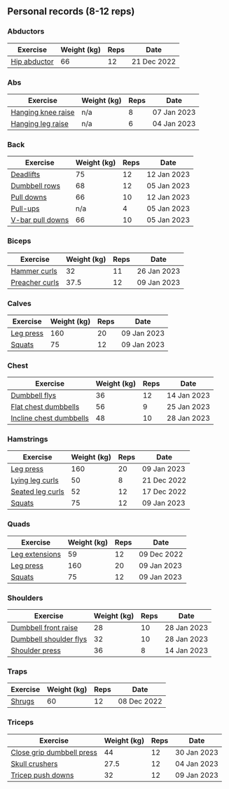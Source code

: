 ## Personal records (8-12 reps)

### Abductors

| Exercise | Weight (kg) | Reps | Date |
| -------- | ----------- | ---- | ---- |
| [Hip abductor](reports/exercises/hip-abductor.md) | 66 | 12 | 21 Dec 2022 |

### Abs

| Exercise | Weight (kg) | Reps | Date |
| -------- | ----------- | ---- | ---- |
| [Hanging knee raise](reports/exercises/hanging-knee-raise.md) | n/a | 8 | 07 Jan 2023 |
| [Hanging leg raise](reports/exercises/hanging-leg-raise.md) | n/a | 6 | 04 Jan 2023 |

### Back

| Exercise | Weight (kg) | Reps | Date |
| -------- | ----------- | ---- | ---- |
| [Deadlifts](reports/exercises/deadlifts.md) | 75 | 12 | 12 Jan 2023 |
| [Dumbbell rows](reports/exercises/dumbbell-rows.md) | 68 | 12 | 05 Jan 2023 |
| [Pull downs](reports/exercises/pull-downs.md) | 66 | 10 | 12 Jan 2023 |
| [Pull-ups](reports/exercises/pull-ups.md) | n/a | 4 | 05 Jan 2023 |
| [V-bar pull downs](reports/exercises/v-bar-pull-downs.md) | 66 | 10 | 05 Jan 2023 |

### Biceps

| Exercise | Weight (kg) | Reps | Date |
| -------- | ----------- | ---- | ---- |
| [Hammer curls](reports/exercises/hammer-curls.md) | 32 | 11 | 26 Jan 2023 |
| [Preacher curls](reports/exercises/preacher-curls.md) | 37.5 | 12 | 09 Jan 2023 |

### Calves

| Exercise | Weight (kg) | Reps | Date |
| -------- | ----------- | ---- | ---- |
| [Leg press](reports/exercises/leg-press.md) | 160 | 20 | 09 Jan 2023 |
| [Squats](reports/exercises/squats.md) | 75 | 12 | 09 Jan 2023 |

### Chest

| Exercise | Weight (kg) | Reps | Date |
| -------- | ----------- | ---- | ---- |
| [Dumbbell flys](reports/exercises/dumbbell-flys.md) | 36 | 12 | 14 Jan 2023 |
| [Flat chest dumbbells](reports/exercises/flat-chest-dumbbells.md) | 56 | 9 | 25 Jan 2023 |
| [Incline chest dumbbells](reports/exercises/incline-chest-dumbbells.md) | 48 | 10 | 28 Jan 2023 |

### Hamstrings

| Exercise | Weight (kg) | Reps | Date |
| -------- | ----------- | ---- | ---- |
| [Leg press](reports/exercises/leg-press.md) | 160 | 20 | 09 Jan 2023 |
| [Lying leg curls](reports/exercises/lying-leg-curls.md) | 50 | 8 | 21 Dec 2022 |
| [Seated leg curls](reports/exercises/seated-leg-curls.md) | 52 | 12 | 17 Dec 2022 |
| [Squats](reports/exercises/squats.md) | 75 | 12 | 09 Jan 2023 |

### Quads

| Exercise | Weight (kg) | Reps | Date |
| -------- | ----------- | ---- | ---- |
| [Leg extensions](reports/exercises/leg-extensions.md) | 59 | 12 | 09 Dec 2022 |
| [Leg press](reports/exercises/leg-press.md) | 160 | 20 | 09 Jan 2023 |
| [Squats](reports/exercises/squats.md) | 75 | 12 | 09 Jan 2023 |

### Shoulders

| Exercise | Weight (kg) | Reps | Date |
| -------- | ----------- | ---- | ---- |
| [Dumbbell front raise](reports/exercises/dumbbell-front-raise.md) | 28 | 10 | 28 Jan 2023 |
| [Dumbbell shoulder flys](reports/exercises/dumbbell-shoulder-flys.md) | 32 | 10 | 28 Jan 2023 |
| [Shoulder press](reports/exercises/shoulder-press.md) | 36 | 8 | 14 Jan 2023 |

### Traps

| Exercise | Weight (kg) | Reps | Date |
| -------- | ----------- | ---- | ---- |
| [Shrugs](reports/exercises/shrugs.md) | 60 | 12 | 08 Dec 2022 |

### Triceps

| Exercise | Weight (kg) | Reps | Date |
| -------- | ----------- | ---- | ---- |
| [Close grip dumbbell press](reports/exercises/close-grip-dumbbell-press.md) | 44 | 12 | 30 Jan 2023 |
| [Skull crushers](reports/exercises/skull-crushers.md) | 27.5 | 12 | 04 Jan 2023 |
| [Tricep push downs](reports/exercises/tricep-push-downs.md) | 32 | 12 | 09 Jan 2023 |